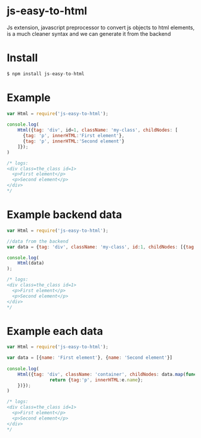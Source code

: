 # js-easy-to-html
Js extension, javascript preprocessor to convert js objects to html elements, is a much cleaner syntax and we can generate it from the backend

# Install
```javascript
$ npm install js-easy-to-html
```

# Example

```javascript
var Html = require('js-easy-to-html');
 
console.log(
    Html({tag: 'div', id=1, className: 'my-class', childNodes: [
      {tag: 'p', innerHTML:'First element'},
      {tag: 'p', innerHTML:'Second element'}
    ]});
)

/* logs:
<div class=the_class id=1>
  <p>First element</p>
  <p>Second element</p>
</div>
*/
```

# Example backend data

```javascript
var Html = require('js-easy-to-html');

//data from the backend
var data = {tag: 'div', className: 'my-class', id:1, childNodes: [{tag: 'p', innerHTML:'First element'},{tag: 'p', innerHTML:'Second element'}]};

console.log(
    Html(data)
);

/* logs:
<div class=the_class id=1>
  <p>First element</p>
  <p>Second element</p>
</div>
*/
```

# Example each data

```javascript
var Html = require('js-easy-to-html');

var data = [{name: 'First element'}, {name: 'Second element'}]
 
console.log(
    Html({tag: 'div', className: 'container', childNodes: data.map(function (e) {
                return {tag:'p', innerHTML:e.name};
    })});
)

/* logs:
<div class=the_class id=1>
  <p>First element</p>
  <p>Second element</p>
</div>
*/
```